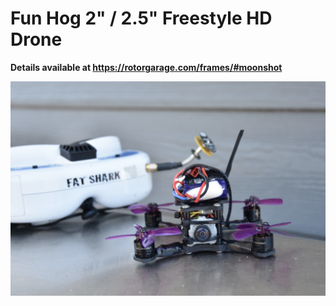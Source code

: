 # Fun Hog 2" / 2.5" Freestyle HD Drone

__Details available at https://rotorgarage.com/frames/#moonshot__

<img style="" src="/assets/fh1.png"/>
